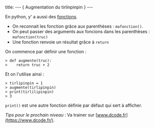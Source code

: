 title: --- { Augmentation du tirlinpinpin } ---

En python, y' a aussi des [fonctions](http://apprendre-python.com/page-apprendre-creer-fonction-en-python).

* On reconnait les fonction grâce aux parenthèses : `mafonction()`.
* On peut passer des arguments aux foncions dans les parenthèses : `mafonction(truc)`
* Une fonction renvoie un résultat grâce à `return`

On commence par définir une fonction :

    > def augmente(truc):
    >    return truc + 2

Et on l'utilise ainsi :

    > tirlipinpin = 1
    > augmente(tirlipinpin)
    > print(tirlilipinpin)
    > 3

`print()` est une autre fonction définie par défaut qui sert à afficher.

_Tips pour le prochain niveau_ : Va trainer sur [www.dcode.fr](https://www.dcode.fr/).